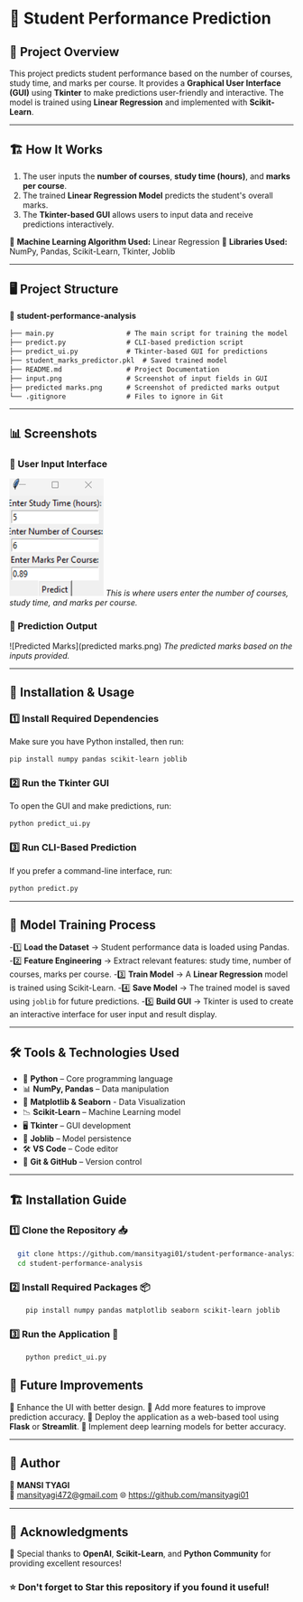 
# 🎯 Student Performance Prediction

## 📌 Project Overview
This project predicts student performance based on the number of courses, study time, and marks per course. It provides a **Graphical User Interface (GUI)** using **Tkinter** to make predictions user-friendly and interactive. The model is trained using **Linear Regression** and implemented with **Scikit-Learn**.

---

## 🏗️ How It Works
1. The user inputs the **number of courses**, **study time (hours)**, and **marks per course**.
2. The trained **Linear Regression Model** predicts the student's overall marks.
3. The **Tkinter-based GUI** allows users to input data and receive predictions interactively.

🔹 **Machine Learning Algorithm Used:** Linear Regression
🔹 **Libraries Used:** NumPy, Pandas, Scikit-Learn, Tkinter, Joblib

---

## 🖥️ Project Structure
📁 **student-performance-analysis**
```
├── main.py                  # The main script for training the model
├── predict.py               # CLI-based prediction script
├── predict_ui.py            # Tkinter-based GUI for predictions
├── student_marks_predictor.pkl  # Saved trained model
├── README.md                # Project Documentation
├── input.png                # Screenshot of input fields in GUI
├── predicted marks.png      # Screenshot of predicted marks output
└── .gitignore               # Files to ignore in Git
```

---

## 📊 Screenshots
### 📌 User Input Interface
![User Input](input.png)
_This is where users enter the number of courses, study time, and marks per course._

### 📌 Prediction Output
![Predicted Marks](predicted marks.png)
_The predicted marks based on the inputs provided._

---

## 🔧 Installation & Usage
### 1️⃣ Install Required Dependencies
Make sure you have Python installed, then run:
```bash
pip install numpy pandas scikit-learn joblib
```

### 2️⃣ Run the Tkinter GUI
To open the GUI and make predictions, run:
```bash
python predict_ui.py
```

### 3️⃣ Run CLI-Based Prediction
If you prefer a command-line interface, run:
```bash
python predict.py
```

---

## 🔬 Model Training Process
-1️⃣ **Load the Dataset** → Student performance data is loaded using Pandas.
-2️⃣ **Feature Engineering** → Extract relevant features: study time, number of courses, marks per course.
-3️⃣ **Train Model** → A **Linear Regression** model is trained using Scikit-Learn.
-4️⃣ **Save Model** → The trained model is saved using `joblib` for future predictions.
-5️⃣ **Build GUI** → Tkinter is used to create an interactive interface for user input and result display.

---

## 🛠️ Tools & Technologies Used
- 🐍 **Python** – Core programming language
- 📊 **NumPy, Pandas** – Data manipulation
- 🎨 **Matplotlib & Seaborn** - Data Visualization
- 📉 **Scikit-Learn** – Machine Learning model
- 🖥️ **Tkinter** – GUI development
- 💾 **Joblib** – Model persistence
- 🛠️ **VS Code** – Code editor
- 🔗 **Git & GitHub** – Version control

---
## 🏗️ Installation Guide
### 1️⃣ Clone the Repository 📥
```bash
  git clone https://github.com/mansityagi01/student-performance-analysis.git
  cd student-performance-analysis
```
### 2️⃣ Install Required Packages 📦
```bash
    pip install numpy pandas matplotlib seaborn scikit-learn joblib
```
### 3️⃣ Run the Application 🚀
```bash
    python predict_ui.py
```


## 🚀 Future Improvements
🔹 Enhance the UI with better design.
🔹 Add more features to improve prediction accuracy.
🔹 Deploy the application as a web-based tool using **Flask** or **Streamlit**.
🔹 Implement deep learning models for better accuracy.

---

## 📌 Author
👤 **MANSI TYAGI**  
📧 mansityagi472@gmail.com 
🌐 https://github.com/mansityagi01

---

## 🌟 Acknowledgments
🙏 Special thanks to **OpenAI**, **Scikit-Learn**, and **Python Community** for providing excellent resources!

### ⭐ Don't forget to **Star** this repository if you found it useful!

